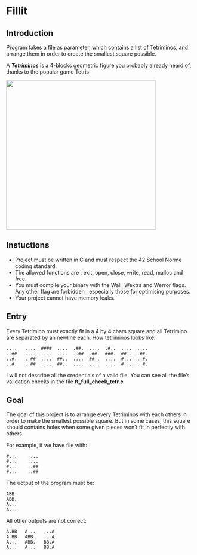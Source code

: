# Fillit
## Introduction

Program takes a file as parameter, which contains a list of Tetriminos, and arrange them in order to create the smallest square possible.

A ***Tetriminos*** is a 4-blocks geometric figure you probably already heard of, thanks to the popular game Tetris.

<img src="https://upload.wikimedia.org/wikipedia/commons/thumb/5/50/All_5_free_tetrominoes.svg/2560px-All_5_free_tetrominoes.svg.png" width="400">

## Instuctions

* Project must be written in C and must respect the 42 School Norme coding standard.
* The allowed functions are : exit, open, close, write, read, malloc and free.
* You must compile your binary with the Wall, Wextra and Werror flags. Any other flag are forbidden , especially those for optimising purposes.
* Your project cannot have memory leaks.

## Entry

Every Tetrimino must exactly fit in a 4 by 4 chars square and all Tetrimino are separated by an newline each.
How tetriminos looks like:

    ....   ....  ####  ....  .##.  ....  .#..  ....  ....
    ..##   ....  ....  ....  ..##  .##.  ###.  ##..  .##. 
    ..#.   ..##  ....  ##..  ....  ##..  ....  #...  ..#.
    ..#.   ..##  ....  ##..  ....  ....  ....  #...  ..#.
    
I will not describe all the credentials of a valid file. You can see all the file’s validation checks in the file **ft_full_check_tetr.c**

## Goal

The goal of this project is to arrange every Tetriminos with each others in order to make the smallest possible square. But in some cases, this square should contains holes when some given pieces won’t fit in perfectly with others.

For example, if we have file with:

    #...    ....
    #...    ....
    #...    ..##
    #...    ..##
    
The uotput of the program must be:

    ABB.
    ABB.
    A...
    A...
    
All other outputs are not correct:

    A.BB   A...   ...A
    A.BB   ABB.   ...A
    A...   ABB.   BB.A
    A...   A...   BB.A
    
